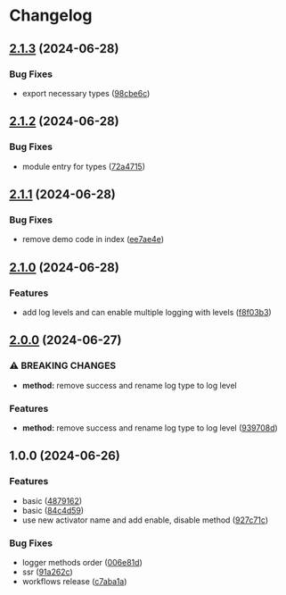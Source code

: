 # Changelog

## [2.1.3](https://github.com/GloryWong/logger/compare/v2.1.2...v2.1.3) (2024-06-28)


### Bug Fixes

* export necessary types ([98cbe6c](https://github.com/GloryWong/logger/commit/98cbe6c8d87cb5d5ea45601e843f657435f6c8c0))

## [2.1.2](https://github.com/GloryWong/logger/compare/v2.1.1...v2.1.2) (2024-06-28)


### Bug Fixes

* module entry for types ([72a4715](https://github.com/GloryWong/logger/commit/72a4715505cbffd5ab3ef254e86308073b35f39f))

## [2.1.1](https://github.com/GloryWong/logger/compare/v2.1.0...v2.1.1) (2024-06-28)


### Bug Fixes

* remove demo code in index ([ee7ae4e](https://github.com/GloryWong/logger/commit/ee7ae4eb9ebceaf29d7dc807672d5614eabc5939))

## [2.1.0](https://github.com/GloryWong/logger/compare/v2.0.0...v2.1.0) (2024-06-28)


### Features

* add log levels and can enable multiple logging with levels ([f8f03b3](https://github.com/GloryWong/logger/commit/f8f03b355c04ed8267cc3715bf6d3741ab71cb7f))

## [2.0.0](https://github.com/GloryWong/logger/compare/v1.0.0...v2.0.0) (2024-06-27)


### ⚠ BREAKING CHANGES

* **method:** remove success and rename log type to log level

### Features

* **method:** remove success and rename log type to log level ([939708d](https://github.com/GloryWong/logger/commit/939708db91e4d507b04d90fb96bf240b874fef8a))

## 1.0.0 (2024-06-26)


### Features

* basic ([4879162](https://github.com/GloryWong/logger/commit/4879162c870fc69e0b8d966d6ef5aeddff9d0368))
* basic ([84c4d59](https://github.com/GloryWong/logger/commit/84c4d59f7ab37116512be7619332b83476bbe111))
* use new activator name and add enable, disable method ([927c71c](https://github.com/GloryWong/logger/commit/927c71c9f816b4f6a3d19b9004bd62bf23cf8d5d))


### Bug Fixes

* logger methods order ([006e81d](https://github.com/GloryWong/logger/commit/006e81dc579de472e9291736e36b0ce281a9f721))
* ssr ([91a262c](https://github.com/GloryWong/logger/commit/91a262c0950e04d546ba3c66e3f02f1e56154f75))
* workflows release ([c7aba1a](https://github.com/GloryWong/logger/commit/c7aba1a196660ca479735553838dbfd865cda88b))
